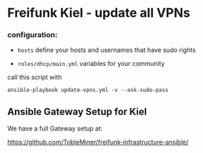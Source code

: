 # Freifunk Kiel -  update all VPNs

### configuration:

- `hosts`
define your hosts and usernames that have sudo rights

- `roles/dhcp/main.yml`
variables for your community

call this script with 

    ansible-playbook update-vpns.yml -v --ask-sudo-pass

## Ansible Gateway Setup for Kiel

We have a full Gateway setup at:

https://github.com/TobleMiner/freifunk-infrastructure-ansible/
